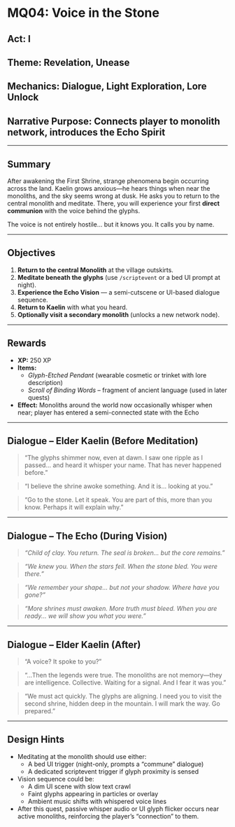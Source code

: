 # MQ04: Voice in the Stone

## Act: I  
## Theme: Revelation, Unease  
## Mechanics: Dialogue, Light Exploration, Lore Unlock  
## Narrative Purpose: Connects player to monolith network, introduces the Echo Spirit

---

## Summary
After awakening the First Shrine, strange phenomena begin occurring across the land. Kaelin grows anxious—he hears things when near the monoliths, and the sky seems wrong at dusk. He asks you to return to the central monolith and meditate. There, you will experience your first **direct communion** with the voice behind the glyphs.

The voice is not entirely hostile… but it knows you. It calls you by name.

---

## Objectives
1. **Return to the central Monolith** at the village outskirts.  
2. **Meditate beneath the glyphs** (use `/scriptevent` or a bed UI prompt at night).  
3. **Experience the Echo Vision** — a semi-cutscene or UI-based dialogue sequence.  
4. **Return to Kaelin** with what you heard.  
5. **Optionally visit a secondary monolith** (unlocks a new network node).

---

## Rewards
- **XP:** 250 XP  
- **Items:**  
  - *Glyph-Etched Pendant* (wearable cosmetic or trinket with lore description)  
  - *Scroll of Binding Words* – fragment of ancient language (used in later quests)  
- **Effect:** Monoliths around the world now occasionally whisper when near; player has entered a semi-connected state with the Echo

---

## Dialogue – Elder Kaelin (Before Meditation)

> “The glyphs shimmer now, even at dawn. I saw one ripple as I passed... and heard it whisper your name. That has never happened before.”  

> “I believe the shrine awoke something. And it is... looking at you.”  

> “Go to the stone. Let it speak. You are part of this, more than you know. Perhaps it will explain why.”  

---

## Dialogue – The Echo (During Vision)

> *“Child of clay. You return. The seal is broken... but the core remains.”*  

> *“We knew you. When the stars fell. When the stone bled. You were there.”*  

> *“We remember your shape... but not your shadow. Where have you gone?”*  

> *“More shrines must awaken. More truth must bleed. When you are ready... we will show you what you were.”*

---

## Dialogue – Elder Kaelin (After)

> “A voice? It spoke to you?”  

> “...Then the legends were true. The monoliths are not memory—they are intelligence. Collective. Waiting for a signal. And I fear it was you.”  

> “We must act quickly. The glyphs are aligning. I need you to visit the second shrine, hidden deep in the mountain. I will mark the way. Go prepared.”

---

## Design Hints
- Meditating at the monolith should use either:
  - A bed UI trigger (night-only, prompts a “commune” dialogue)
  - A dedicated scriptevent trigger if glyph proximity is sensed  
- Vision sequence could be:
  - A dim UI scene with slow text crawl
  - Faint glyphs appearing in particles or overlay
  - Ambient music shifts with whispered voice lines  
- After this quest, passive whisper audio or UI glyph flicker occurs near active monoliths, reinforcing the player’s “connection” to them.